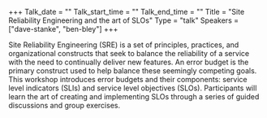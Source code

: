 +++
Talk_date = ""
Talk_start_time = ""
Talk_end_time = ""
Title = "Site Reliability Engineering and the art of SLOs"
Type = "talk"
Speakers = ["dave-stanke", "ben-bley"]
+++

Site Reliability Engineering (SRE) is a set of principles, practices, and organizational constructs that seek to balance the reliability of a service with the need to continually deliver new features. An error budget is the primary construct used to help balance these seemingly competing goals. This workshop introduces error budgets and their components: service level indicators (SLIs) and service level objectives (SLOs). Participants will learn the art of creating and implementing SLOs through a series of guided discussions and group exercises.
